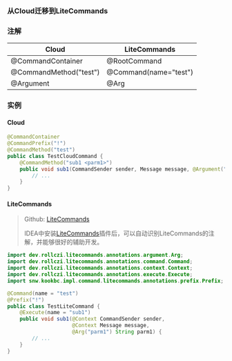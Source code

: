 ### 从Cloud迁移到LiteCommands

### 注解

| Cloud                  | LiteCommands          |
|------------------------|-----------------------|
| @CommandContainer      | @RootCommand          |
| @CommandMethod("test") | @Command(name="test") |
| @Argument              | @Arg                  |

### 实例
#### Cloud

```java
@CommandContainer
@CommandPrefix("!")
@CommandMethod("test")
public class TestCloudCommand {
    @CommandMethod("sub1 <parm1>")
    public void sub1(CommandSender sender, Message message, @Argument("parm1") String parm1) {
        // ...
    }
}
```

#### LiteCommands
> Github: [LiteCommands](https://github.com/Rollczi/LiteCommands)
> 
> IDEA中安装[LiteCommands](https://plugins.jetbrains.com/plugin/20799-litecommands)插件后，可以自动识别LiteCommands的注解，并能够很好的辅助开发。

```java
import dev.rollczi.litecommands.annotations.argument.Arg;
import dev.rollczi.litecommands.annotations.command.Command;
import dev.rollczi.litecommands.annotations.context.Context;
import dev.rollczi.litecommands.annotations.execute.Execute;
import snw.kookbc.impl.command.litecommands.annotations.prefix.Prefix;

@Command(name = "test")
@Prefix("!")
public class TestLiteCommand {
    @Execute(name = "sub1")
    public void sub1(@Context CommandSender sender,
                     @Context Message message,
                     @Arg("parm1") String parm1) {
        // ...
    }
}
```